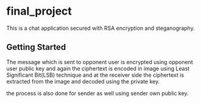 # final_project

This is a chat application secured with RSA encryption and steganography.

## Getting Started

The message which is sent to opponent user is encrypted using opponent user public key and again the ciphertext is encoded in image using Least Significant Bit(LSB) technique and at the receiver side the ciphertext is extracted from the image and decoded using the private key.

the process is also done for sender as well using sender own public key.
